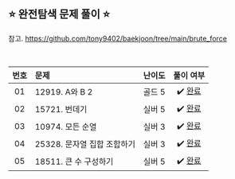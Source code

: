 ## ⭐️ 완전탐색 문제 풀이 ⭐️ 

참고. https://github.com/tony9402/baekjoon/tree/main/brute_force

<br>

<!-- 💭 [진행 중]  ✔️ [완료] -->

| **번호** | **문제** | **난이도** | **풀이 여부** |
|:--------:|:--------|:----------:|:-----------:|
| 01 | 12919. A와 B 2 | 골드 5 | ✔️ [완료](https://github.com/yuuforest/Baekjoon/blob/main/python/%EC%99%84%EC%A0%84%ED%83%90%EC%83%89/Prob12919.py)|
| 02 | 15721. 번데기 | 실버 5 | ✔️ [완료](https://github.com/yuuforest/Baekjoon/blob/main/python/%EC%99%84%EC%A0%84%ED%83%90%EC%83%89/Prob15721.py)|
| 03 | 10974. 모든 순열 | 실버 3 | ✔️ [완료](https://github.com/yuuforest/Baekjoon/blob/main/python/%EC%99%84%EC%A0%84%ED%83%90%EC%83%89/Prob10974.py)|
| 04 | 25328. 문자열 집합 조합하기 | 실버 3 | ✔️ [완료](https://github.com/yuuforest/Baekjoon/blob/main/python/%EC%99%84%EC%A0%84%ED%83%90%EC%83%89/Prob25328.py)|
| 05 | 18511. 큰 수 구성하기 | 실버 5 | ✔️ [완료](https://github.com/yuuforest/Baekjoon/blob/main/python/%EC%99%84%EC%A0%84%ED%83%90%EC%83%89/Prob18511.py) |